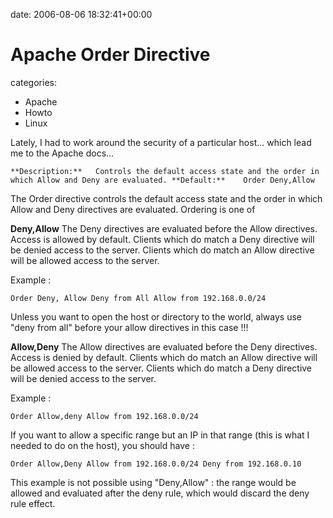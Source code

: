 


date: 2006-08-06 18:32:41+00:00


# Apache Order Directive

categories:
- Apache
- Howto
- Linux


Lately, I had to work around the security of a particular host... which lead me to the Apache docs...

`**Description:**	Controls the default access state and the order in which Allow and Deny are evaluated.
**Default:**	Order Deny,Allow`

The Order directive controls the default access state and the order in which Allow and Deny directives are evaluated. Ordering is one of

**Deny,Allow**
The Deny directives are evaluated before the Allow directives. 
Access is allowed by default. 
Clients which do match a Deny directive will be denied access to the server.
Clients which do match an Allow directive will be allowed access to the server.

Example : 

`Order Deny, Allow
Deny from All
Allow from 192.168.0.0/24`

Unless you want to open the host or directory to the world, always use "deny from all" before your allow directives in this case !!!

**Allow,Deny**
The Allow directives are evaluated before the Deny directives. 
Access is denied by default. 
Clients which do match an Allow directive will be allowed access to the server.
Clients which do match a Deny directive will be denied access to the server.

Example :

`Order Allow,deny
Allow from 192.168.0.0/24`

If you want to allow a specific range but an IP in that range (this is what I needed to do on the host), you should have :

`Order Allow,Deny
Allow from 192.168.0.0/24
Deny from 192.168.0.10`

This example is not possible using "Deny,Allow" : the range would be allowed and evaluated after the deny rule, which would discard the deny rule effect.
